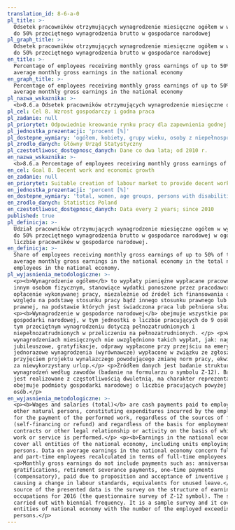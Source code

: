 ```yaml
---
translation_id: 8-6-a-0
pl_title: >-
  Odsetek pracowników otrzymujących wynagrodzenie miesięczne ogółem w wysokości
  do 50% przeciętnego wynagrodzenia brutto w gospodarce narodowej
pl_graph_title: >-
  Odsetek pracowników otrzymujących wynagrodzenie miesięczne ogółem w wysokości
  do 50% przeciętnego wynagrodzenia brutto w gospodarce narodowej
en_title: >-
  Percentage of employees receiving monthly gross earnings of up to 50% of the
  average monthly gross earnings in the national economy
en_graph_title: >-
  Percentage of employees receiving monthly gross earnings of up to 50% of the
  average monthly gross earnings in the national economy
pl_nazwa_wskaznika: >-
  <b>8.6.a Odsetek pracowników otrzymujących wynagrodzenie miesięczne ogółem w wysokości do 50% przeciętnego wynagrodzenia brutto w gospodarce narodowej</b>
pl_cel: Cel 8. Wzrost gospodarczy i godna praca
pl_zadanie: null
pl_priorytet: Odpowiednie kreowanie rynku pracy dla zapewnienia godnej pracy dla wszystkich
pl_jednostka_prezentacji: 'procent [%]'
pl_dostepne_wymiary: 'ogółem, kobiety, grupy wieku, osoby z niepełnosprawnością'
pl_zrodlo_danych: Główny Urząd Statystyczny
pl_czestotliwosc_dostępnosc_danych: Dane co dwa lata; od 2010 r.
en_nazwa_wskaznika: >-
  <b>8.6.a Percentage of employees receiving monthly gross earnings of up to 50% of the average monthly gross earnings in the national economy</b>
en_cel: Goal 8. Decent work and economic growth
en_zadanie: null
en_priorytet: Suitable creation of labour market to provide decent work for everyone
en_jednostka_prezentacji: 'percent [%]'
en_dostepne_wymiary: 'total, women, age groups, persons with disabilities'
en_zrodlo_danych: Statistics Poland
en_czestotliwosc_dostępnosc_danych: Data every 2 years; since 2010
published: true
pl_definicja: >-
  Udział pracowników otrzymujących wynagrodzenie miesięczne ogółem w wysokości
  do 50% przeciętnego wynagrodzenia brutto w gospodarce narodowej w ogólnej
  liczbie pracowników w gospodarce narodowej.
en_definicja: >-
  Share of employees receiving monthly gross earnings of up to 50% of the
  average monthly gross earnings in the national economy in the total number of
  employees in the national economy.
pl_wyjasnienia_metodologiczne: >-
  <p><b>Wynagrodzenie ogółem</b> to wypłaty pieniężne wypłacane pracownikom lub
  innym osobom fizycznym, stanowiące wydatki ponoszone przez pracodawców na
  opłacenie wykonywanej pracy, niezależnie od źródeł ich finansowania oraz bez
  względu na podstawę stosunku pracy bądź innego stosunku prawnego lub czynności
  prawnej, na podstawie których jest świadczona praca lub pełniona służba.</p>
  <p><b>Wynagrodzenie w gospodarce narodowej</b> obejmuje wszystkie podmioty
  gospodarki narodowej, w tym jednostki o liczbie pracujących do 9 osób. Dane o
  tym przeciętnym wynagrodzeniu dotyczą pełnozatrudnionych i
  niepełnozatrudnionych w przeliczeniu na pełnozatrudnionych. </p> <p>W
  wynagrodzeniach miesięcznych nie uwzględniono takich wypłat, jak: nagrody
  jubileuszowe, gratyfikacje, odprawy wypłacone przy przejściu na emeryturę,
  jednorazowe wynagrodzenia (wyrównawcze) wypłacone w związku ze zgłoszeniem i
  przyjęciem projektu wynalazczego powodującego zmianę norm pracy, ekwiwalenty
  za niewykorzystany urlop.</p> <p>Źródłem danych jest badanie struktury
  wynagrodzeń według zawodów (badanie na formularzu o symbolu Z-12). Badanie
  jest realizowane z częstotliwością dwuletnią, ma charakter reprezentacyjny i
  obejmuje podmioty gospodarki narodowej o liczbie pracujących powyżej 9
  osób.</p>
en_wyjasnienia_metodologiczne: >-
  <p><b>Wages and salaries (total)</b> are cash payments paid to employees or
  other natural persons, constituting expenditures incurred by the employers to
  for the payment of the performed work, regardless of the sources of funds
  (self-financing or refund) and regardless of the basis for employment
  contracts or other legal relationship or activity on the basis of which the
  work or service is performed.</p> <p><b>Earnings in the national economy</b>
  cover all entities of the national economy, including units employing up to 9
  persons. Data on average earnings in the national economy concern full-time
  and part-time employees recalculated in terms of full-time employees.</p>
  <p>Monthly gross earnings do not include payments such as: anniversary prizes,
  gratifications, retirement severance payments, one–time payments
  (compensatory), paid due to proposition and acceptance of inventive project
  causing a change in labour standards, equivalents for unused leave.</p> <p>The
  source of the presented data is the survey on the structure of earnings by
  occupations for 2016 (the questionnaire survey of Z-12 symbol). The survey is
  carried out with biennial frequency. It is a sample survey and it covers
  entities of national economy with the number of the employed exceeding 9
  persons.</p>
---
```

